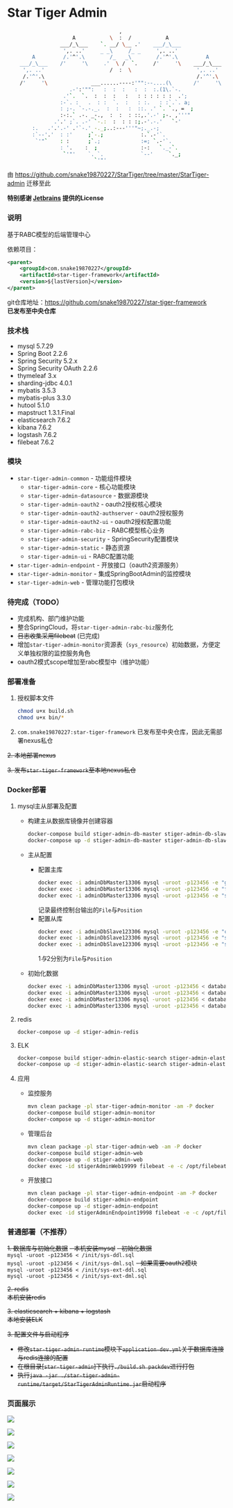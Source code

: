 # Star Tiger Admin
```bash
                                    ,
                     A           \  :  /           A
                 ___/_\___    `. __/ \__ .'    ___/_\___
                  ',. ..'     _ _\     /_ _     ',. ..'
        A         /.'^'.\        /_   _\        /.'^'.\         A
    ___/_\___    /'     '\     .'  \ /  `.     /'     '\    ___/_\___
     ',. ..'                     /  :  \                     ',. ..'
     /.'^'.\                                                 /.'^'.\
    /'     '\              ___......----:'"":--....(\       /'     '\
                    .-':'"":   :  :  :   :  :  :.(1\.`-.
                  .'`.  `.  :  :  :   :   : : : : : :  .';
                 :-`. :   .  : :  `.  :   : :.   : :`.`. a;
                 : ;-. `-.-._.  :  :   :  ::. .' `. `., =  ;
                 :-:.` .-. _-.,  :  :  : ::,.'.-' ;-. ,'''"
               .'.' ;`. .-' `-.:  :  : : :;.-'.-.'   `-'
        :.   .'.'.-' .'`-.' -._;..:---'''"~;._.-;
        :`--'.'  : :'     ;`-.;            :.`.-'`.
         `'"`    : :      ;`.;             :=; `.-'`.
                 : '.    :  ;              :-:   `._-`.
                  `'"'    `. `.            `--'     `._;
                            `'"'
```
由 https://github.com/snake19870227/StarTiger/tree/master/StarTiger-admin 迁移至此  

**特别感谢 [Jetbrains](https://www.jetbrains.com/?from=StarTiger) 提供的License**  

### 说明
基于RABC模型的后端管理中心

依赖项目：
```xml
<parent>
    <groupId>com.snake19870227</groupId>
    <artifactId>star-tiger-framework</artifactId>
    <version>${lastVersion}</version>
</parent>
```
git仓库地址：https://github.com/snake19870227/star-tiger-framework  
**已发布至中央仓库**

### 技术栈
- mysql 5.7.29
- Spring Boot 2.2.6
- Spring Security 5.2.x
- Spring Security OAuth 2.2.6
- thymeleaf 3.x
- sharding-jdbc 4.0.1
- mybatis 3.5.3
- mybatis-plus 3.3.0
- hutool 5.1.0
- mapstruct 1.3.1.Final
- elasticsearch 7.6.2
- kibana 7.6.2
- logstash 7.6.2
- filebeat 7.6.2

### 模块
- `star-tiger-admin-common` - 功能组件模块
    - `star-tiger-admin-core` - 核心功能模块
    - `star-tiger-admin-datasource` - 数据源模块
    - `star-tiger-admin-oauth2` - oauth2授权核心模块
    - `star-tiger-admin-oauth2-authserver` - oauth2授权服务
    - `star-tiger-admin-oauth2-ui` - oauth2授权配置功能
    - `star-tiger-admin-rabc-biz` - RABC模型核心业务
    - `star-tiger-admin-security` - SpringSecurity配置模块
    - `star-tiger-admin-static` - 静态资源
    - `star-tiger-admin-ui` - RABC配置功能
- `star-tiger-admin-endpoint` - 开放接口（oauth2资源服务）
- `star-tiger-admin-monitor` - 集成SpringBootAdmin的监控模块
- `star-tiger-admin-web` - 管理功能打包模块

### 待完成（TODO）
- 完成机构、部门维护功能
- 整合SpringCloud，将`star-tiger-admin-rabc-biz`服务化
- ~~日志收集采用filebeat~~ (已完成)
- 增加`star-tiger-admin-monitor`资源表（`sys_resource`）初始数据，方便定义单独权限的监控服务角色
- oauth2模式scope增加至rabc模型中（维护功能）

### 部署准备
1. 授权脚本文件
    ```bash
    chmod u+x build.sh
    chmod u+x bin/*
    ```

2. `com.snake19870227:star-tiger-framework` 已发布至中央仓库，因此无需部署nexus私仓

~~2. 本地部署nexus~~  

~~3. 发布`star-tiger-framework`至本地nexus私仓~~

### Docker部署
1. mysql主从部署及配置

    - 构建主从数据库镜像并创建容器
        ```bash
        docker-compose build stiger-admin-db-master stiger-admin-db-slave1
        docker-compose up -d stiger-admin-db-master stiger-admin-db-slave1
        ```
    
    - 主从配置
        - 配置主库
            ```bash
            docker exec -i adminDbMaster13306 mysql -uroot -p123456 -e "grant replication slave on *.* to 'slaver'@'%' identified by '123456'"
            docker exec -i adminDbMaster13306 mysql -uroot -p123456 -e "flush privileges"
            docker exec -i adminDbMaster13306 mysql -uroot -p123456 -e "show master status\G"
            ```
            记录最终控制台输出的`File`与`Position`
        - 配置从库
            ```bash
            docker exec -i adminDbSlave123306 mysql -uroot -p123456 -e "change master to master_host='adminDbMaster13306', master_user='slaver', master_password='123456', master_port=3306, master_log_file='$1', master_log_pos=$2, master_connect_retry=30"
            docker exec -i adminDbSlave123306 mysql -uroot -p123456 -e "start slave"
            docker exec -i adminDbSlave123306 mysql -uroot -p123456 -e "show slave status\G"
            ```
            $1与$2分别为`File`与`Position`
    
    - 初始化数据
        ```bash
        docker exec -i adminDbMaster13306 mysql -uroot -p123456 < database/sql/sys-ddl.sql
        docker exec -i adminDbMaster13306 mysql -uroot -p123456 < database/sql/sys-dml.sql
        docker exec -i adminDbMaster13306 mysql -uroot -p123456 < database/sql/sys-ext-ddl.sql
        docker exec -i adminDbMaster13306 mysql -uroot -p123456 < database/sql/sys-ext-dml.sql
        ```
    
2. redis
    ```bash
    docker-compose up -d stiger-admin-redis
    ```
3. ELK
    ```bash
    docker-compose build stiger-admin-elastic-search stiger-admin-elastic-kibana stiger-admin-elastic-logstash
    docker-compose up -d stiger-admin-elastic-search stiger-admin-elastic-kibana stiger-admin-elastic-logstash
    ```
4. 应用
    - 监控服务
        ```bash
        mvn clean package -pl star-tiger-admin-monitor -am -P docker
        docker-compose build stiger-admin-monitor
        docker-compose up -d stiger-admin-monitor
        ```
    - 管理后台
        ```bash
        mvn clean package -pl star-tiger-admin-web -am -P docker
        docker-compose build stiger-admin-web
        docker-compose up -d stiger-admin-web
        docker exec -id stigerAdminWeb19999 filebeat -e -c /opt/filebeat.yml
        ```
    - 开放接口
        ```bash
        mvn clean package -pl star-tiger-admin-endpoint -am -P docker
        docker-compose build stiger-admin-endpoint
        docker-compose up -d stiger-admin-endpoint
        docker exec -id stigerAdminEndpoint19998 filebeat -e -c /opt/filebeat.yml
        ```

### 普通部署（不推荐）
~~1. 数据库与初始化数据~~
    ~~- 本机安装mysql~~
    ~~- 初始化数据~~  
        `mysql -uroot -p123456 < /init/sys-ddl.sql`  
        `mysql -uroot -p123456 < /init/sys-dml.sql`
    ~~- 如果需要oauth2模块~~  
        `mysql -uroot -p123456 < /init/sys-ext-ddl.sql`  
        `mysql -uroot -p123456 < /init/sys-ext-dml.sql`

~~2. redis~~  
   ~~本机安装redis~~
   
~~3. elasticsearch + kibana + logstash~~  
   ~~本地安装ELK~~

~~3. 配置文件与启动程序~~
   - ~~修改`star-tiger-admin-runtime`模块下`application-dev.yml`关于数据库连接与redis连接的配置~~
   - ~~在根目录[`star-tiger-admin`]下执行`./build.sh packdev`进行打包~~
   - ~~执行`java -jar ./star-tiger-admin-runtime/target/StarTigerAdminRuntime.jar`启动程序~~

### 页面展示
![](assets/img/show1.png)
  
![](assets/img/show2.png)
  
![](assets/img/show3.png)
  
![](assets/img/show4.png)
  
![](assets/img/show5.png)
  
![](assets/img/show6.png)
  
![](assets/img/show7.png)
  